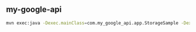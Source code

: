 ## my-google-api

```bash
mvn exec:java -Dexec.mainClass=com.my_google_api.app.StorageSample -Dexec.args="rls-jln-zam-byam"
```

